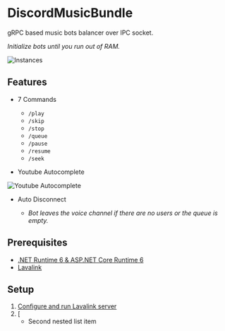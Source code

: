 # DiscordMusicBundle

gRPC based music bots balancer over IPC socket.

*Initialize bots until you run out of RAM.*

![Instances](https://cdn.discordapp.com/attachments/929788993669845002/929814179802669056/Instances.png)

## Features

- 7 Commands
  - `/play`
  - `/skip`
  - `/stop`
  - `/queue`
  - `/pause`
  - `/resume`
  - `/seek`

- Youtube Autocomplete 

![Youtube Autocomplete](https://cdn.discordapp.com/attachments/929788993669845002/929789151505690624/Youtube_Autocomplete.gif)

- Auto Disconnect
 
  - *Bot leaves the voice channel if there are no users or the queue is empty.*

## Prerequisites

- [.NET Runtime 6 & ASP.NET Core Runtime 6](https://dotnet.microsoft.com/en-us/download/dotnet/6.0)
- [Lavalink](https://github.com/freyacodes/Lavalink)
 
## Setup

1. [Configure and run Lavalink server](https://github.com/freyacodes/Lavalink#server-configuration) 
2. [
     - Second nested list item
